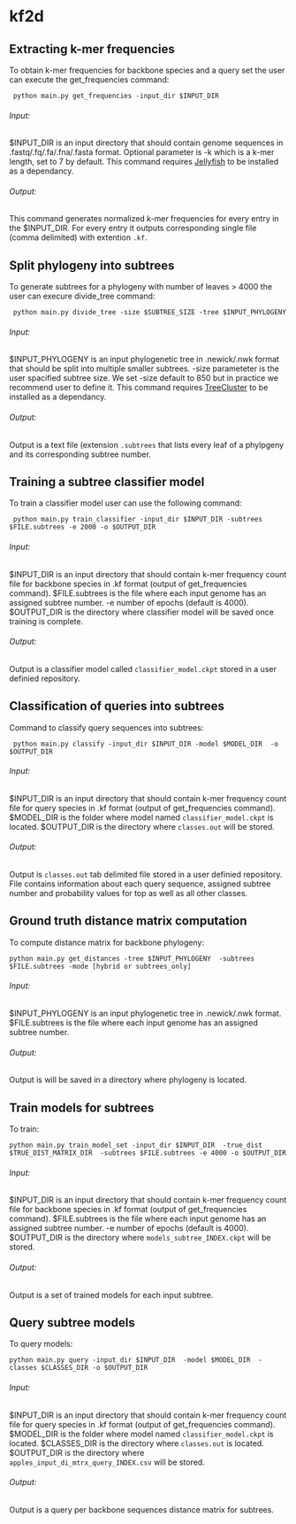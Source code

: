 # kf2d
<!-- k-mer frequency to distance-->

Extracting k-mer frequencies
------------
To obtain k-mer frequencies for backbone species and a query set the user can execute the get_frequencies command:
```
 python main.py get_frequencies -input_dir $INPUT_DIR
```
###### Input: 
$INPUT_DIR is an input directory that should contain genome sequences in .fastq/.fq/.fa/.fna/.fasta format. Optional parameter is -k which is a k-mer length, set to 7 by default.
This command requires [Jellyfish](https://github.com/gmarcais/Jellyfish) to be installed as a dependancy.
###### Output: 
This command generates normalized k-mer frequencies for every entry in the $INPUT_DIR. For every entry it outputs corresponding single file (comma delimited) with extention `.kf`.

Split phylogeny into subtrees 
------------
To generate subtrees for a phylogeny with number of leaves > 4000 the user can execure divide_tree command:
```
 python main.py divide_tree -size $SUBTREE_SIZE -tree $INPUT_PHYLOGENY
```
###### Input: 
$INPUT_PHYLOGENY is an input phylogenetic tree in .newick/.nwk format that should be split into multiple smaller subtrees. -size parameteter is the user spacified subtree size. We set -size default to 850 but in practice we recommend user to define it. 
This command requires [TreeCluster](https://github.com/niemasd/TreeCluster) to be installed as a dependancy.
###### Output: 
Output is a text file (extension `.subtrees` that lists every leaf of a phylpgeny and its corresponding subtree number.

Training a subtree classifier model
------------
To train a classifier model user can use the following command:
```
 python main.py train_classifier -input_dir $INPUT_DIR -subtrees $FILE.subtrees -e 2000 -o $OUTPUT_DIR
```
###### Input: 
$INPUT_DIR is an input directory that should contain k-mer frequency count file for backbone species in .kf format (output of get_frequencies command). $FILE.subtrees is the file where each input genome has an assigned subtree number. -e number of epochs (default is 4000). $OUTPUT_DIR is the directory where classifier model will be saved once training is complete.
###### Output: 
Output is a classifier model called `classifier_model.ckpt` stored in a user definied repository.

Classification of queries into subtrees
------------
Command to classify query sequences into subtrees:
```
 python main.py classify -input_dir $INPUT_DIR -model $MODEL_DIR  -o $OUTPUT_DIR
```
###### Input: 
$INPUT_DIR is an input directory that should contain k-mer frequency count file for query species in .kf format (output of get_frequencies command). $MODEL_DIR is the folder where model named `classifier_model.ckpt` is located. $OUTPUT_DIR is the directory where `classes.out` will be stored. 
###### Output: 
Output is `classes.out` tab delimited file stored in a user definied repository. File contains information about each query sequence, assigned subtree number and probability values for top as well as all other classes.

Ground truth distance matrix computation 
------------
To compute distance matrix for backbone phylogeny:
```
python main.py get_distances -tree $INPUT_PHYLOGENY  -subtrees $FILE.subtrees -mode [hybrid or subtrees_only]
```
###### Input: 
$INPUT_PHYLOGENY is an input phylogenetic tree in .newick/.nwk format. $FILE.subtrees is the file where each input genome has an assigned subtree number. 
###### Output: 
Output is will be saved in a directory where phylogeny is located.

Train models for subtrees
------------
To train:
```
python main.py train_model_set -input_dir $INPUT_DIR  -true_dist $TRUE_DIST_MATRIX_DIR  -subtrees $FILE.subtrees -e 4000 -o $OUTPUT_DIR
```
###### Input: 
$INPUT_DIR is an input directory that should contain k-mer frequency count file for backbone species in .kf format (output of get_frequencies command). $FILE.subtrees is the file where each input genome has an assigned subtree number. -e number of epochs (default is 4000). $OUTPUT_DIR is the directory where `models_subtree_INDEX.ckpt` will be stored. 
###### Output: 
Output is a set of trained models for each input subtree.

Query subtree models
------------
To query models:
```
python main.py query -input_dir $INPUT_DIR  -model $MODEL_DIR  -classes $CLASSES_DIR -o $OUTPUT_DIR
```
###### Input: 
$INPUT_DIR is an input directory that should contain k-mer frequency count file for query species in .kf format (output of get_frequencies command). $MODEL_DIR is the folder where model named `classifier_model.ckpt` is located. $CLASSES_DIR is the directory where `classes.out` is located. $OUTPUT_DIR is the directory where `apples_input_di_mtrx_query_INDEX.csv` will be stored. 
###### Output: 
Output is a query per backbone sequences distance matrix for subtrees.

